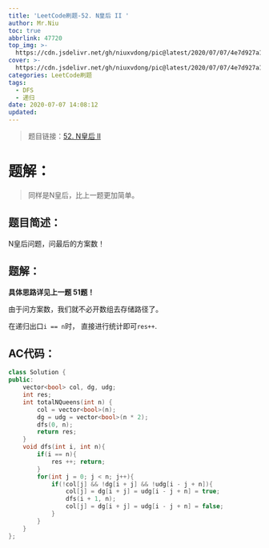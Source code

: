 ```yaml
---
title: 'LeetCode刷题-52. N皇后 II '
author: Mr.Niu
toc: true
abbrlink: 47720
top_img: >-
  https://cdn.jsdelivr.net/gh/niuxvdong/pic@latest/2020/07/07/4e7d927a1cc51c6239ed828501c44e97.png
cover: >-
  https://cdn.jsdelivr.net/gh/niuxvdong/pic@latest/2020/07/07/4e7d927a1cc51c6239ed828501c44e97.png
categories: LeetCode刷题
tags:
  - DFS
  - 递归
date: 2020-07-07 14:08:12
updated:
---
```














> 题目链接：[52. N皇后 II ]( https://leetcode-cn.com/problems/n-queens-ii/)



# 题解：



> 同样是N皇后，比上一题更加简单。



## 题目简述：



N皇后问题，问最后的方案数！



## 题解：

**具体思路详见上一题 51题！**

由于问方案数，我们就不必开数组去存储路径了。



在递归出口`i == n`时， 直接进行统计即可`res++`.



## AC代码：



```c++
class Solution {
public:
    vector<bool> col, dg, udg;
    int res;
    int totalNQueens(int n) {
        col = vector<bool>(n);
        dg = udg = vector<bool>(n * 2);
        dfs(0, n);
        return res;
    }
    void dfs(int i, int n){
        if(i == n){
            res ++; return;
        }
        for(int j = 0; j < n; j++){
            if(!col[j] && !dg[i + j] && !udg[i - j + n]){
                col[j] = dg[i + j] = udg[i - j + n] = true;
                dfs(i + 1, n);
                col[j] = dg[i + j] = udg[i - j + n] = false;
            }
        }
    }
};
```




